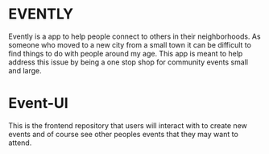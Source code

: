 # EVENTLY
Evently is a app to help people connect to others in their neighborhoods. As someone who moved to a new city
from a small town it can be difficult to find things to do with people around my age. This app is meant to help
address this issue by being a one stop shop for community events small and large.

# Event-UI
This is the frontend repository that users will interact with to create new events and of course see other peoples
events that they may want to attend.



